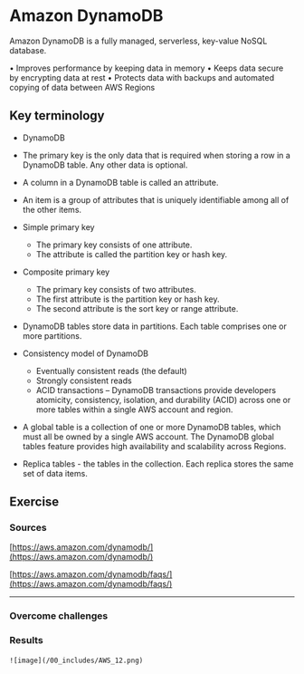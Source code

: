 # Amazon DynamoDB

Amazon DynamoDB is a fully managed, serverless, key-value NoSQL database.

• Improves performance by keeping data in memory
• Keeps data secure by encrypting data at rest
• Protects data with backups and automated copying of data between AWS Regions

## Key terminology

- DynamoDB 

- The primary key is the only data that is required when storing a row in a DynamoDB table. Any other data is optional.

- A column in a DynamoDB table is called an attribute. 

- An item is a group of attributes that is uniquely identifiable among all of the other items.

- Simple primary key 
    -  The primary key consists of one attribute. 
    - The attribute is called the partition key or hash key.
- Composite primary key 
    - The primary key consists of two attributes. 
    - The first attribute is the partition key or hash key.
    - The second attribute is the sort key or range attribute.

- DynamoDB tables store data in partitions. Each table comprises one or more partitions.

- Consistency model of DynamoDB
    - Eventually consistent reads (the default)
    - Strongly consistent reads
    - ACID transactions – DynamoDB transactions provide developers atomicity, consistency, isolation, and durability (ACID) across one or more tables within a single AWS account and region. 

- A global table is a collection of one or more DynamoDB tables, which must all be owned by a single AWS account. The DynamoDB global tables feature provides high availability and scalability across Regions.

- Replica tables - the tables in the collection. Each replica stores the same set of data items.

## Exercise



### Sources
[https://aws.amazon.com/dynamodb/](https://aws.amazon.com/dynamodb/)

[https://aws.amazon.com/dynamodb/faqs/](https://aws.amazon.com/dynamodb/faqs/)

****

### Overcome challenges

### Results


    ![image](/00_includes/AWS_12.png)